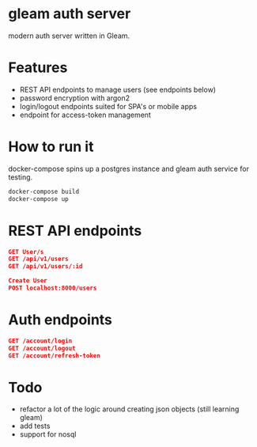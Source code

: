 # gleam auth server
modern auth server written in Gleam.

# Features
* REST API endpoints to manage users (see endpoints below)
* password encryption with argon2
* login/logout endpoints suited for SPA's or mobile apps
* endpoint for access-token management

# How to run it
docker-compose spins up a postgres instance and gleam auth service for testing.

```sh
docker-compose build
docker-compose up
```

# REST API endpoints
```json
GET User/s
GET /api/v1/users
GET /api/v1/users/:id

Create User
POST localhost:8000/users
```

# Auth endpoints
```json
GET /account/login
GET /account/logout
GET /account/refresh-token

```

# Todo
* refactor a lot of the logic around creating json objects (still learning gleam)
* add tests
* support for nosql

